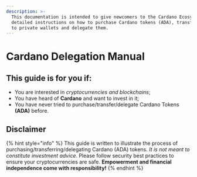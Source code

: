 ```yaml
---
description: >-
  This documentation is intended to give newcomers to the Cardano Ecosystem
  detailed instructions on how to purchase Cardano tokens (ADA), transfer them
  to private wallets and delegate them.
---
```


# Cardano Delegation Manual

## This guide is for you if:

* You are interested in _cryptocurrencies and blockchains_;
* You have heard of **Cardano** and want to invest in it;
* You have never tried to purchase/transfer/delegate Cardano Tokens **\(ADA\)** before.

## Disclaimer

{% hint style="info" %}
This guide is written to illustrate the process of purchasing/transferring/delegating Cardano \(ADA\) tokens. _It is not meant to constitute investment advice_. Please follow security best practices to ensure your cryptocurrencies are safe. **Empowerment and financial independence come with responsibility!**
{% endhint %}

